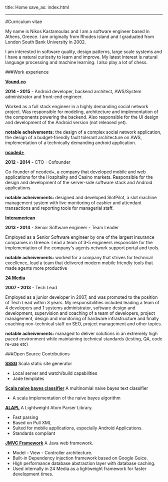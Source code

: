 title: Home
save_as: index.html

-----

#Curriculum vitae

My name is Nikos Kastamoulas and I am a software engineer based in Athens, Greece. I am originally from Rhodes island and I graduated from London South Bank University in 2002.


I am interested in software quality, design patterns, large scale systems and I have a natural curiosity to learn and improve. My latest interest is natural language processing and machine learning. I also play a lot of chess.


###Work experience

**[Vound.co](https://vound.co/)**

**2014 - 2015** - Android developer, backend architect, AWS/System administrator and front-end engineer. 

Worked as a full stack engineer in a highly demanding social network project. Was responsible for modeling, architecture and implementation of the components powering the backend. Also responsible for the UI design and development of the Android version (not released yet). 

**notable acheivements:** the design of a complex social network application, the design of a budget-friendly fault tolerant architecture on AWS, implementation of a technically demanding android application.

**[ncoded+](http://ncoded.gr)**

**2012 - 2014** - CTO - Cofounder

Co-founder of ncoded+, a company that developed mobile and web applications for the Hospitality and Casino markets.
Responsible for the design and development of the server-side software stack and Android applications.

**notable acheivements:** designed and developed SlotPilot, a slot machine management system with live monitoring of cashier and attendant transactions and reporting tools for managerial staff.


**[Interamerican](http://www.interamerican.gr/)**

**2013 - 2014** - Senior Software engineer - Team Leader

Employed as a Senior Software engineer by one of the largest insurance companies in Greece.
Lead a team of 3-5 engineers responsible for the implementation of the company's agents network support portal and tools.

**notable acheivements:** worked for a company that strives for technical excellence, lead a team that delivered modern mobile friendly tools that made agents more productive

**[24 Media](http://24media.gr)**

**2007 - 2013** - Tech Lead

Employed as a junior developer in 2007, and was promoted to the position of Tech Lead within 3 years.
My responsibilities included leading a team of 4 developers and 1 systems administrator, software design and development,
supervision and coaching of a team of developers, project management, design and monitoring of hardware infrastructure and
finally coaching non-technical staff on SEO, project management and other topics.

**notable acheivements:** managed to deliver solutions in an extremely high paced environment while maintaining technical standards (testing, QA, code re-use etc)

###Open Source Contributions

**[SSSG](https://github.com/nikosk/sssg)** Scala static site generator

* Local server and watch/build capabilities
* Jade templates

**[Scala naive bayes classifier](https://github.com/nikosk/scala-naive-bayes-classifier)** A multinomial naive bayes text classifier

* A scala implementation of the naive bayes algorithm

**[ALAPL](http://github.com/nikosk/ALAPL)** A Lightweight Atom Parser Library.

* Fast parsing
* Based on Pull XML
* Suited for mobile applications, especially Android Applications.
* Standards compliant

**[JMVC Framework](http://code.google.com/p/j2mvc/)** A Java web framework.

* Model - View - Controller architecture.
* Built-in Dependency injection framework based on Google Guice.
* High performance database abstraction layer with database caching.
* Used internally in 24 Media as a lightweight framework for faster development times.


